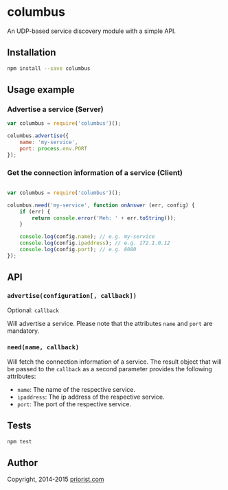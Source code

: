 # columbus

An UDP-based service discovery module with a simple API.

## Installation

```sh
npm install --save columbus
```

## Usage example

### Advertise a service (Server)

```js
var columbus = require('columbus')();

columbus.advertise({
    name: 'my-service',
    port: process.env.PORT
});

```

### Get the connection information of a service (Client)

```js

var columbus = require('columbus')();

columbus.need('my-service', function onAnswer (err, config) {
    if (err) {
        return console.error('Meh: ' + err.toString());
    }

    console.log(config.name); // e.g. my-service
    console.log(config.ipaddress); // e.g. 172.1.0.12
    console.log(config.port); // e.g. 8080
});

```

## API

### `advertise(configuration[, callback])`

Optional: `callback`

Will advertise a service. Please note that the attributes `name` and `port` are mandatory.

### `need(name, callback)`

Will fetch the connection information of a service. The result object that will be passed to the `callback` as a second parameter
provides the following attributes:

  * `name`: The name of the respective service.
  * `ipaddress`: The ip address of the respective service.
  * `port`: The port of the respective service.

## Tests

```sh
npm test
```

## Author

Copyright, 2014-2015 [priorist.com](http://priorist.com)
